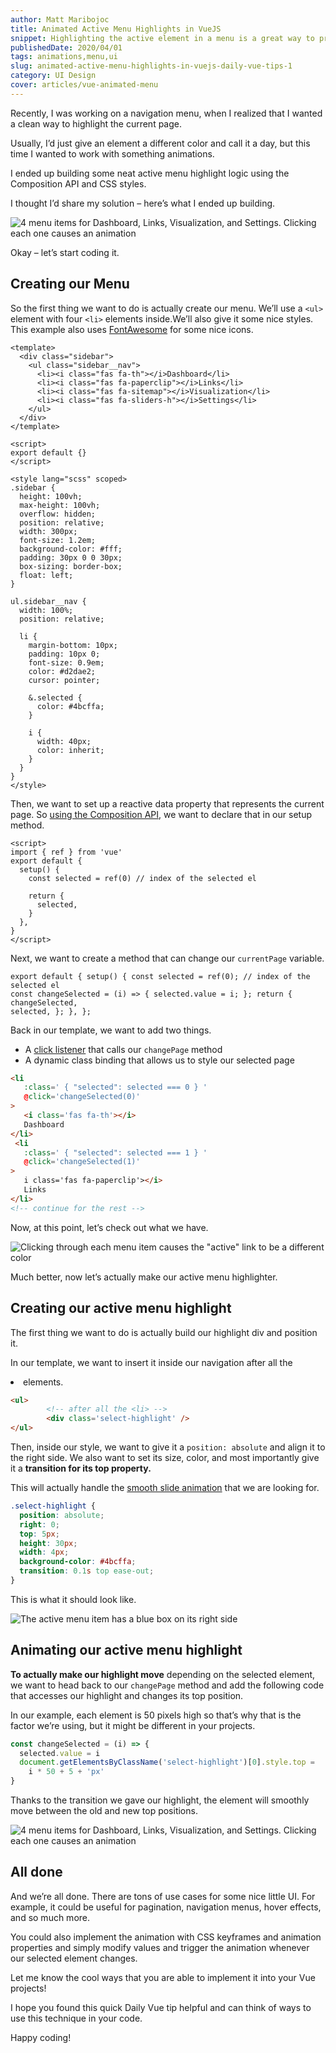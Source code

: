 ```yaml
---
author: Matt Maribojoc
title: Animated Active Menu Highlights in VueJS
snippet: Highlighting the active element in a menu is a great way to provide visual feedback to your site’s visitors. Let’s add animation to make it even better.
publishedDate: 2020/04/01
tags: animations,menu,ui
slug: animated-active-menu-highlights-in-vuejs-daily-vue-tips-1
category: UI Design
cover: articles/vue-animated-menu
---
```

Recently, I was working on a navigation menu, when I realized that I wanted a clean way to highlight the current page.

Usually, I’d just give an element a different color and call it a day, but this time I wanted to work with something animations.

I ended up building some neat active menu highlight logic using the Composition API and CSS styles.

I thought I’d share my solution – here’s what I ended up building.

![4 menu items for Dashboard, Links, Visualization, and Settings. Clicking each one causes an animation](img/articles/vue-animated-menu/demo.gif)

Okay – let’s start coding it.

## Creating our Menu

So the first thing we want to do is actually create our menu. We’ll use a `<ul>` element with four `<li>` elements inside.We’ll also give it some nice styles. This example also uses [FontAwesome](https://fontawesome.com/) for some nice icons.

```vue
<template>
  <div class="sidebar">
    <ul class="sidebar__nav">
      <li><i class="fas fa-th"></i>Dashboard</li>
      <li><i class="fas fa-paperclip"></i>Links</li>
      <li><i class="fas fa-sitemap"></i>Visualization</li>
      <li><i class="fas fa-sliders-h"></i>Settings</li>
    </ul>
  </div>
</template>

<script>
export default {}
</script>

<style lang="scss" scoped>
.sidebar {
  height: 100vh;
  max-height: 100vh;
  overflow: hidden;
  position: relative;
  width: 300px;
  font-size: 1.2em;
  background-color: #fff;
  padding: 30px 0 0 30px;
  box-sizing: border-box;
  float: left;
}

ul.sidebar__nav {
  width: 100%;
  position: relative;

  li {
    margin-bottom: 10px;
    padding: 10px 0;
    font-size: 0.9em;
    color: #d2dae2;
    cursor: pointer;

    &.selected {
      color: #4bcffa;
    }

    i {
      width: 40px;
      color: inherit;
    }
  }
}
</style>
```

Then, we want to set up a reactive data property that represents the current page. So [using the Composition API](https://learnvue.co/2020/01/4-vue3-composition-api-tips-you-should-know/), we want to declare that in our setup method.

```vue
<script>
import { ref } from 'vue'
export default {
  setup() {
    const selected = ref(0) // index of the selected el

    return {
      selected,
    }
  },
}
</script>
```

Next, we want to create a method that can change our `currentPage` variable.

```vue
export default { setup() { const selected = ref(0); // index of the selected el
const changeSelected = (i) => { selected.value = i; }; return { changeSelected,
selected, }; }, };
```

Back in our template, we want to add two things.

- A [click listener](https://learnvue.co/2020/01/a-vue-event-handling-cheatsheet-the-essentials) that calls our `changePage` method
- A dynamic class binding that allows us to style our selected page

```html
<li
   :class=' { "selected": selected === 0 } '
   @click='changeSelected(0)'
>
   <i class='fas fa-th'></i>
   Dashboard
</li>
 <li
   :class=' { "selected": selected === 1 } '
   @click='changeSelected(1)'
>
   i class='fas fa-paperclip'></i>
   Links
</li>
<!-- continue for the rest -->
```

Now, at this point, let’s check out what we have.

![Clicking through each menu item causes the "active" link to be a different color](img/articles/vue-animated-menu/clicking.gif)

Much better, now let’s actually make our active menu highlighter.

## Creating our active menu highlight

The first thing we want to do is actually build our highlight div and position it.

In our template, we want to insert it inside our navigation after all the <li> elements.

```html
<ul>
        <!-- after all the <li> -->
        <div class='select-highlight' />
</ul>
```

Then, inside our style, we want to give it a `position: absolute` and align it to the right side. We also want to set its size, color, and most importantly give it a **transition for its top property.**

This will actually handle the [smooth slide animation](https://learnvue.co/2020/02/vuejs-animations-for-beginners/) that we are looking for.

```css
.select-highlight {
  position: absolute;
  right: 0;
  top: 5px;
  height: 30px;
  width: 4px;
  background-color: #4bcffa;
  transition: 0.1s top ease-out;
}
```

This is what it should look like.

![The active menu item has a blue box on its right side](img/articles/vue-animated-menu/with-border.png)

## Animating our active menu highlight

**To actually make our highlight move** depending on the selected element, we want to head back to our `changePage` method and add the following code that accesses our highlight and changes its top position.

In our example, each element is 50 pixels high so that’s why that is the factor we’re using, but it might be different in your projects.

```js
const changeSelected = (i) => {
  selected.value = i
  document.getElementsByClassName('select-highlight')[0].style.top =
    i * 50 + 5 + 'px'
}
```

Thanks to the transition we gave our highlight, the element will smoothly move between the old and new top positions.

![4 menu items for Dashboard, Links, Visualization, and Settings. Clicking each one causes an animation](img/articles/vue-animated-menu/demo.gif)

## All done

And we’re all done. There are tons of use cases for some nice little UI. For example, it could be useful for pagination, navigation menus, hover effects, and so much more.

You could also implement the animation with CSS keyframes and animation properties and simply modify values and trigger the animation whenever our selected element changes.

Let me know the cool ways that you are able to implement it into your Vue projects!

I hope you found this quick Daily Vue tip helpful and can think of ways to use this technique in your code.

Happy coding!
